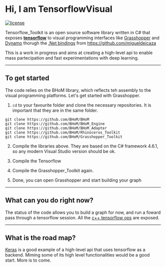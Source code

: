 # Hi, I am TensorflowVisual
[![license](https://img.shields.io/github/license/mashape/apistatus.svg?maxAge=2592000)](https://github.com/keras-team/keras/blob/master/LICENSE)

Tensorflow_Toolkit is an open source software library written in C# that exposes **[tensorflow](https://github.com/tensorflow/tensorflow)**
to visual programming interfaces like [Grasshopper](https://www.grasshopper3d.com/)
and [Dynamo](https://www.autodesk.com/products/dynamo-studio/overview) thorugh the [.Net bindings](https://github.com/migueldeicaza/TensorFlowSharp) from https://github.com/migueldeicaza

This is a work in progress and aims at creating a high-level api to enable mass partecipation and fast experimentations with deep learning.

---
## To get started
The code relies on the BHoM library, which reflects teh assembly to the visual programming platforms.
Let's get started with Grasshopper.

1. `cd` to your favourite folder and clone the necessary repositories. It is important that they are in the same folder.
```
git clone https://github.com/BHoM/BHoM
git clone https://github.com/BHoM/BHoM_Engine
git clone https://github.com/BHoM/BHoM_Adapter
git clone https://github.com/BHoM/Rhinoceros_Toolkit
git clone https://github.com/BHoM/Grasshopper_Toolkit
```

2. Compile the libraries above. They are based on the C# framework 4.6.1, so any modern Visual Studio version should be ok.

3. Compile the Tensorflow

4. Compile the Grasshopper_Toolkit again.

5. Done, you can open Grasshopper and start building your graph

---
## What can you do right now?

The status of the code allows you to build a graph for now, and run a foward pass through a tensorflow session.
All the [c++ tensorflow ops](https://github.com/tensorflow/tensorflow/tree/master/tensorflow/cc/ops) are exposed.

---
## What is the road map?
[Keras](https://github.com/keras-team/keras) is a good example of a high-level api that uses tensorflow as a backend.
Miming some of its high level functionalities would be a good start. More is to come.
